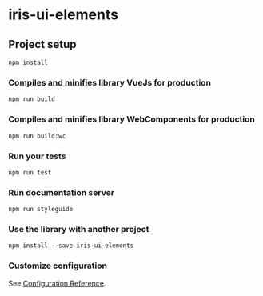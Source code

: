 # iris-ui-elements

## Project setup

```
npm install
```

### Compiles and minifies library VueJs for production

```
npm run build
```

### Compiles and minifies library WebComponents for production

```
npm run build:wc
```

### Run your tests

```
npm run test
```

### Run documentation server

```
npm run styleguide
```

### Use the library with another project

```
npm install --save iris-ui-elements
```

### Customize configuration

See [Configuration Reference](https://cli.vuejs.org/config/).
